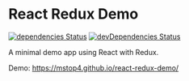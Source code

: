 # React Redux Demo

[![dependencies Status](https://david-dm.org/mstop4/video-puzzle/status.svg)](https://david-dm.org/mstop4/react-redux-demo)
[![devDependencies Status](https://david-dm.org/mstop4/video-puzzle/dev-status.svg)](https://david-dm.org/mstop4/react-redux-demo?type=dev)

A minimal demo app using React with Redux. 

Demo: https://mstop4.github.io/react-redux-demo/
